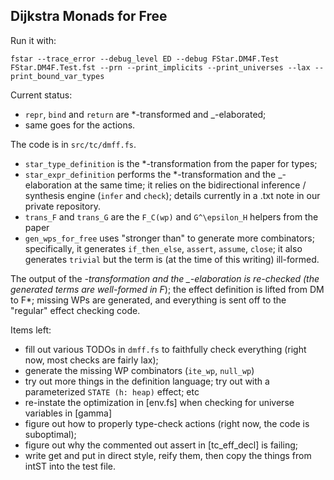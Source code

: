 Dijkstra Monads for Free
------------------------

Run it with:

```
fstar --trace_error --debug_level ED --debug FStar.DM4F.Test FStar.DM4F.Test.fst --prn --print_implicits --print_universes --lax --print_bound_var_types
```

Current status:
- `repr`, `bind` and `return` are *-transformed and _-elaborated;
- same goes for the actions.

The code is in `src/tc/dmff.fs`.
- `star_type_definition` is the *-transformation from the paper for types;
- `star_expr_definition` performs the *-transformation and the _-elaboration at
  the same time; it relies on the bidirectional inference / synthesis engine
  (`infer` and `check`); details currently in a .txt note in our private
  repository.
- `trans_F` and `trans_G` are the `F_C(wp)` and `G^\epsilon_H` helpers from the
  paper
- `gen_wps_for_free` uses "stronger than" to generate more combinators;
  specifically, it generates `if_then_else`, `assert`, `assume`, `close`; it
  also generates `trivial` but the term is (at the time of this writing)
  ill-formed.

The output of the *-transformation and the _-elaboration is re-checked (the
generated terms are well-formed in F*); the effect definition is lifted from DM
to F*; missing WPs are generated, and everything is sent off to the "regular"
effect checking code.

Items left:
- fill out various TODOs in `dmff.fs` to faithfully check everything (right now,
  most checks are fairly lax);
- generate the missing WP combinators (`ite_wp`, `null_wp`)
- try out more things in the definition language; try out with a parameterized
  `STATE (h: heap)` effect; etc
- re-instate the optimization in [env.fs] when checking for universe variables
  in [gamma]
- figure out how to properly type-check actions (right now, the code is
  suboptimal);
- figure out why the commented out assert in [tc_eff_decl] is failing;
- write get and put in direct style, reify them, then copy the things from intST
  into the test file.
